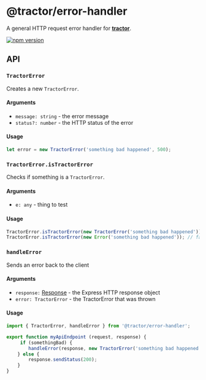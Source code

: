 # @tractor/error-handler

A general HTTP request error handler for [**tractor**](https://github.com/TradeMe/tractor).

[![npm version](https://img.shields.io/npm/v/@tractor/error-handler.svg)](https://www.npmjs.com/package/@tractor/error-handler)

## API

### `TractorError`

Creates a new `TractorError`.

#### Arguments

* `message: string` - the error message
* `status?: number` - the HTTP status of the error

#### Usage

```javascript
let error = new TractorError('something bad happened', 500);
```

### `TractorError.isTractorError`

Checks if something is a `TractorError`.

#### Arguments

* `e: any` - thing to test

#### Usage

```javascript
TractorError.isTractorError(new TractorError('something bad happened')); // true;
TractorError.isTractorError(new Error('something bad happened')); // false;
```

### `handleError`

Sends an error back to the client

#### Arguments

* `response:` [Response](http://expressjs.com/es/api.html#res) - the Express HTTP response object
* `error: TractorError` - the TractorError that was thrown

#### Usage

```javascript
import { TractorError, handleError } from '@tractor/error-handler';

export function myApiEndpoint (request, response) {
     if (somethingBad) {
        handleError(response, new TractorError('something bad happened'));
    } else {
        response.sendStatus(200);
    }
}
```
